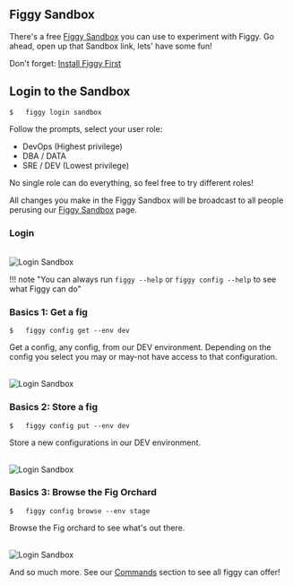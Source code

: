 
## Figgy Sandbox

There's a free <a href="https://www.figgy.dev/tabs/sandbox/" target="_blank">Figgy Sandbox</a> you can use to 
experiment with Figgy. Go ahead, open up that Sandbox link, lets' have some fun!

Don't forget: [Install Figgy First](/getting-started/install/)

## Login to the Sandbox
    $   figgy login sandbox

Follow the prompts, select your user role:

- DevOps (Highest privilege)
- DBA / DATA
- SRE / DEV (Lowest privilege)

No single role can do everything, so feel free to try different roles! 

All changes you make in the Figgy Sandbox will be broadcast to all people perusing our 
<a href="https://www.figgy.dev/tabs/sandbox/" target="_blank">Figgy Sandbox</a> page.
 
 
### Login 
 
<br/><img src="/docs/images/gifs/login-sandbox.gif" alt="Login Sandbox" class="gif"><br/>

!!! note "You can always run `figgy --help` or `figgy config --help` to see what Figgy can do"

### Basics 1: Get a fig
    $   figgy config get --env dev

Get a config, any config, from our DEV environment. Depending on the config you select you may or may-not have access
to that configuration. 

<br/><img src="/docs/images/gifs/get.gif" alt="Login Sandbox" class="gif"><br/>


### Basics 2: Store a fig
    $   figgy config put --env dev
    
Store a new configurations in our DEV environment. 
    
<br/><img src="/docs/images/gifs/put.gif" alt="Login Sandbox" class="gif"><br/>


### Basics 3: Browse the Fig Orchard
    $   figgy config browse --env stage    

Browse the Fig orchard to see what's out there. 

<br/><img src="/docs/images/gifs/browse.gif" alt="Login Sandbox" class="gif"><br/>

And so much more. See our [Commands](/commands/) section to see all figgy can offer!
